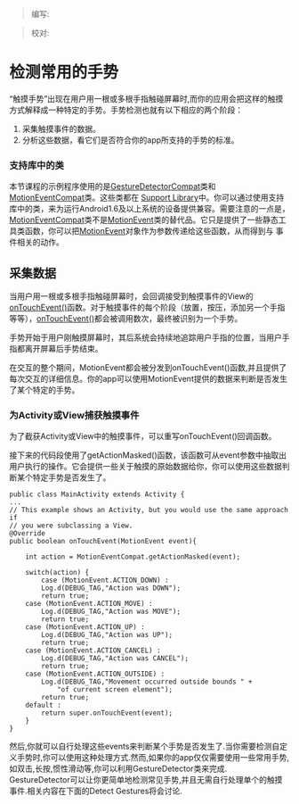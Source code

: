 > 编写:

> 校对:

# 检测常用的手势

“触摸手势”出现在用户用一根或多根手指触碰屏幕时,而你的应用会把这样的触摸方式解释成一种特定的手势。手势检测也就有以下相应的两个阶段：

1. 采集触摸事件的数据。
2. 分析这些数据，看它们是否符合你的app所支持的手势的标准。

### 支持库中的类 ###
本节课程的示例程序使用的是[GestureDetectorCompat]()类和 [MotionEventCompat]()类。这些类都在 [Support Library]()中。你可以通过使用支持库中的类，来为运行Android1.6及以上系统的设备提供兼容。需要注意的一点是，[MotionEventCompat]()类不是[MotionEvent]()类的替代品。它只是提供了一些静态工具类函数，你可以把[MotionEvent]()对象作为参数传递给这些函数，从而得到与
事件相关的动作。

## 采集数据 ##
当用户用一根或多根手指触碰屏幕时，会回调接受到触摸事件的View的 [onTouchEvent()]()函数。对于触摸事件的每个阶段（放置，按压，添加另一个手指等等），[onTouchEvent()]()都会被调用数次，最终被识别为一个手势。

手势开始于用户刚触摸屏幕时，其后系统会持续地追踪用户手指的位置，当用户手指都离开屏幕后手势结束。

在交互的整个期间，MotionEvent都会被分发到onTouchEvent()函数,并且提供了每次交互的详细信息。你的app可以使用MotionEvent提供的数据来判断是否发生了某个特定的手势。

### 为Activity或View捕获触摸事件 ###

为了截获Activity或View中的触摸事件，可以重写onTouchEvent()回调函数。

接下来的代码段使用了getActionMasked()函数，该函数可从event参数中抽取出用户执行的操作。它会提供一些关于触摸的原始数据给你，你可以使用这些数据判断某个特定手势是否发生了。


    public class MainActivity extends Activity {
    ...
    // This example shows an Activity, but you would use the same approach if
    // you were subclassing a View.
    @Override
    public boolean onTouchEvent(MotionEvent event){ 
    
    	int action = MotionEventCompat.getActionMasked(event);
    
    	switch(action) {
    		case (MotionEvent.ACTION_DOWN) :
    		Log.d(DEBUG_TAG,"Action was DOWN");
    		return true;
    	case (MotionEvent.ACTION_MOVE) :
    		Log.d(DEBUG_TAG,"Action was MOVE");
    		return true;
		case (MotionEvent.ACTION_UP) :
    		Log.d(DEBUG_TAG,"Action was UP");
    		return true;
    	case (MotionEvent.ACTION_CANCEL) :
    		Log.d(DEBUG_TAG,"Action was CANCEL");
    		return true;
    	case (MotionEvent.ACTION_OUTSIDE) :
    		Log.d(DEBUG_TAG,"Movement occurred outside bounds " +
    			"of current screen element");
    		return true;  
    	default : 
   	 		return super.onTouchEvent(event);
	    }  	
	}

然后,你就可以自行处理这些events来判断某个手势是否发生了.当你需要检测自定义手势时,你可以使用这种处理方式.然而,如果你的app仅仅需要使用一些常用手势,如双击,长按,惯性滑动等,你可以利用GestureDetector类来完成. GestureDetector可以让你更简单地检测常见手势,并且无需自行处理单个的触摸事件.相关内容在下面的Detect Gestures将会讨论.